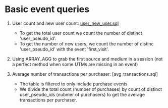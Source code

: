 # Basic event queries

1. User count and new user count: [user_new_user.sql](user_new_user.sql)
   - To get the total user count we count the number of distinct 'user_pseudo_id'.
   - To get the number of new users, we count the number of distinc 'user_pseudo_id' with the event 'first_visit'.

2. Using ARRAY_AGG to grab the first source and medium in a session (not a perfect method when some UTMs are missing in an event)

3. Average number of transactions per purchaser: [avg_transactions.sql]
   - The table is filtered to only include purchase events
   - We divide the total count (number of purchases) by count of distinct user_pseudo_ids (nubmer of purchasers) to get the average transactions per purchaser.
